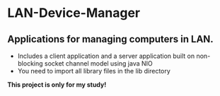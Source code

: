 # LAN-Device-Manager
<h2>Applications for managing computers in LAN.</h2>
<ul>
    <li>Includes a client application and a server application built on non-blocking socket channel model using java NIO</li>
    <li>You need to import all library files in the lib directory</li>
</ul>
<strong>This project is only for my study!</strong>